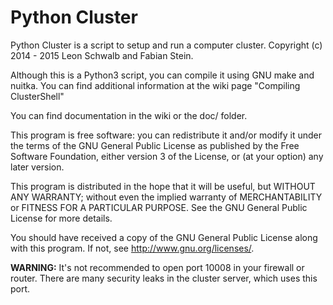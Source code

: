 Python Cluster
==============

Python Cluster is a script to setup and run a computer cluster.
Copyright (c) 2014 - 2015 Leon Schwalb and Fabian Stein.

Although this is a Python3 script, you can compile it using GNU make and nuitka. You can find additional information at 
the wiki page "Compiling ClusterShell"

You can find documentation in the wiki or the doc/ folder.

This program is free software: you can redistribute it and/or modify
it under the terms of the GNU General Public License as published by
the Free Software Foundation, either version 3 of the License, or
(at your option) any later version.

This program is distributed in the hope that it will be useful,
but WITHOUT ANY WARRANTY; without even the implied warranty of
MERCHANTABILITY or FITNESS FOR A PARTICULAR PURPOSE.  See the
GNU General Public License for more details.

You should have received a copy of the GNU General Public License
along with this program.  If not, see http://www.gnu.org/licenses/.


**WARNING:**
It's not recommended to open port 10008 in your firewall or router.
There are many security leaks in the cluster server, which uses this port. 

